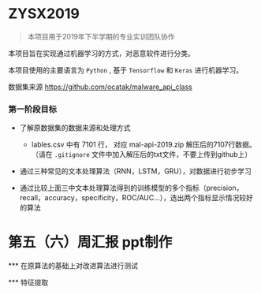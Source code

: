 # ZYSX2019

> 本项目用于2019年下半学期的专业实训团队协作

本项目旨在实现通过机器学习的方式，对恶意软件进行分类。

本项目使用的主要语言为 `Python` , 基于 `Tensorflow` 和 `Keras` 进行机器学习。

数据集来源 https://github.com/ocatak/malware_api_class

### 第一阶段目标


- 了解原数据集的数据来源和处理方式

  - lables.csv 中有 7101 行， 对应 mal-api-2019.zip 解压后的7107行数据。（请在 `.gitignore` 文件中加入解压后的txt文件，不要上传到github上）
  

- 通过三种常见的文本处理算法（RNN，LSTM，GRU），对数据进行初步学习

- 通过比较上面三中文本处理算法得到的训练模型的多个指标（precision，recall，accuracy，specificity，ROC/AUC...），选出两个指标显示情况较好的算法

# 第五（六）周汇报 ppt制作

*** 在原算法的基础上对改进算法进行测试

*** 特征提取
